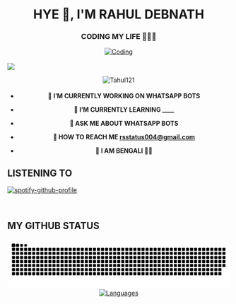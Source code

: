 <h1 align="center">HYE 👻, I'M RAHUL DEBNATH</h1>
<h3 align="center">CODING MY LIFE 🧑🏻‍💻</h3>
</p>
<p align="center">
  <a href="https://media.tenor.com/rePDfDWO3XoAAAAd/hacking.gif">
    <img alt=Coding height="400" src="https://media.tenor.com/rePDfDWO3XoAAAAd/hacking.gif"> 
    </p>
  <a href="https://github.com/Alien-alfa/PublicBot/blob/main/wlogo.svg.png" target="blank"><img align="center" src="https://github.com/Alien-alfa/PublicBot/blob/main/wlogo.svg.png " /></a>
</p>
<p align="center"> <img src="https://komarev.com/ghpvc/?username=Tahul121&label=Profile%20views&color=0e75b6&style=flat" alt="Tahul121" /> </p>

<h4 align="center">
  
 - 🤖 I’M CURRENTLY WORKING ON **WHATSAPP BOTS**

 - 🌱 I’M CURRENTLY LEARNING **____**

 - 📌 ASK ME ABOUT **WHATSAPP BOTS**

 - 💌 HOW TO REACH ME **rsstatus004@gmail.com**

 - 🗿 **I AM BENGALI 🤲🏻**

## LISTENING TO
[![spotify-github-profile](https://spotify-github-profile.kittinanx.com/api/view?uid=31fe2ev5ldx3dlfb5t2qszogktce&cover_image=true&theme=novatorem&show_offline=false&background_color=121212&interchange=true&bar_color=53b14f&bar_color_cover=true)](https://ironmanff.vercel.app)
</a>
</p>
<br/>

## MY GITHUB STATUS

<picture>
  <source media="(prefers-color-scheme: dark)" srcset="https://raw.githubusercontent.com/Guru322/Guru322/output/github-contribution-grid-snake-dark.svg">
  <source media="(prefers-color-scheme: light)" srcset="https://raw.githubusercontent.com/Guru322/Guru322/output/github-contribution-grid-snake.svg">
  <img alt="github contribution grid snake animation" src="https://raw.githubusercontent.com/Guru322/Guru322/output/github-contribution-grid-snake.svg">
</picture>

<div align="center">
<a href="https://github.com/rahultechser?tab=languages">
    <img src="https://github-readme-stats.vercel.app/api/top-langs/?username=rahultechser&theme=highcontrast&layout=compact" alt="Languages">
</p>
